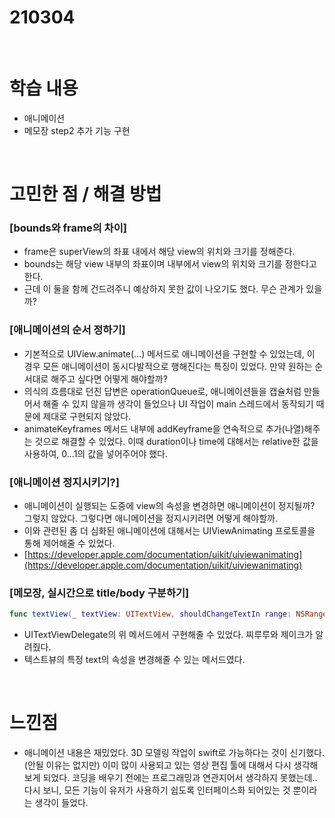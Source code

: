 # 210304

<br>

# 학습 내용

- 애니메이션
- 메모장 step2 추가 기능 구현

<br>

# 고민한 점 / 해결 방법

### [bounds와  frame의 차이]

- frame은 superView의  좌표 내에서 해당 view의 위치와 크기를 정해준다.
- bounds는 해당 view 내부의 좌표이며 내부에서 view의 위치와 크기를 정한다고한다.
- 근데 이 둘을 함께 건드려주니 예상하지 못한 값이 나오기도 했다. 무슨 관계가 있을까?

### [애니메이션의 순서 정하기]

- 기본적으로 UIView.animate(...) 메서드로 애니메이션을 구현할 수 있었는데, 이 경우 모든 애니메이션이 동시다발적으로 행해진다는 특징이 있었다. 만약 원하는 순서대로 해주고 싶다면 어떻게 해야할까?
- 의식의 흐름대로 던진 답변은 operationQueue로, 애니메이션들을 캡슐처럼 만들어서 해줄 수 있지 않을까 생각이 들었으나 UI 작업이 main 스레드에서 동작되기 때문에 제대로 구현되지 않았다.
- animateKeyframes 메서드 내부에 addKeyframe을 연속적으로 추가(나열)해주는 것으로 해결할 수 있었다. 이때 duration이나 time에 대해서는 relative한 값을 사용하여, 0...1의 값을  넣어주어야 했다.

### [애니메이션 정지시키기?]

- 애니메이션이 실행되는 도중에 view의 속성을 변경하면 애니메이션이 정지될까? 그렇지 않았다. 그렇다면  애니메이션을 정지시키려면 어떻게 해야할까.
- 이와 관련된 좀 더 심화된 애니메이션에 대해서는 UIViewAnimating 프로토콜을 통해 제어해줄 수 있었다.
- [https://developer.apple.com/documentation/uikit/uiviewanimating](https://developer.apple.com/documentation/uikit/uiviewanimating)

### [메모장, 실시간으로 title/body 구분하기]

```swift
func textView(_ textView: UITextView, shouldChangeTextIn range: NSRange, replacementText text: String) -> Bool {}
```

- UITextViewDelegate의 위 메서드에서 구현해줄 수 있었다. 찌루루와 제이크가 알려줬다.
- 텍스트뷰의 특정 text의 속성을 변경해줄 수 있는 메서드였다.

<br>

# 느낀점

- 애니메이션 내용은 재밌었다. 3D 모델링 작업이 swift로 가능하다는 것이 신기했다. (안될 이유는 없지만)  이미 많이 사용되고 있는 영상 편집 툴에 대해서 다시 생각해보게 되었다. 코딩을  배우기 전에는 프로그래밍과 연관지어서 생각하지 못했는데.. 다시 보니, 모든 기능이 유저가 사용하기 쉽도록 인터페이스화 되어있는 것 뿐이라는 생각이 들었다.

<br>
